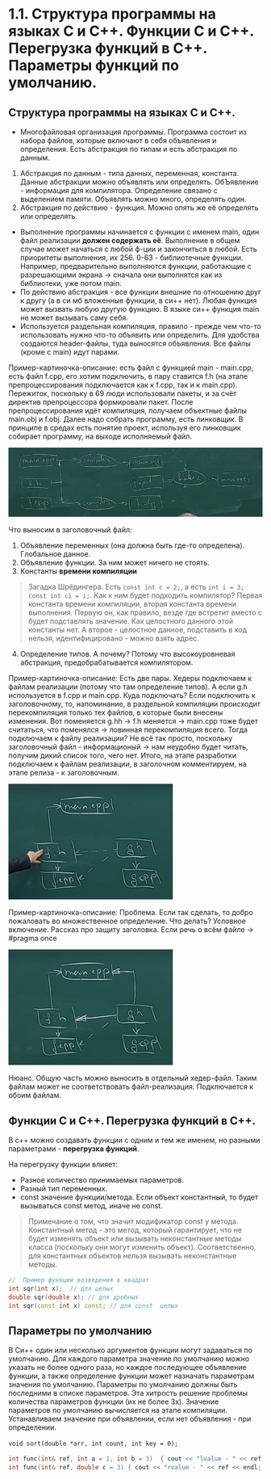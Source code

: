 # 1.1. Структура программы на языках С и С++. Функции С и С++. Перегрузка функций в С++. Параметры функций по умолчанию.

## Структура программы на языках С и С++.

* Многофайловая организация программы. Программа состоит из набора файлов, которые включают в себя объявления и определения. Есть абстракция по типам и есть абстракция по данным.
1. Абстракция по данным - типа данных, переменная, константа. Данные абстракции можно объявлять или определять. ОбЪявление - информация для компилятора. Определение связано с выделением памяти. Объявлять можно много, определять один. 
2. Абстракция по действию - функция. Можно опять же её определять или определять.

* Выполнение программы начинается с функции с именем main, один файл реализации **должен содержать её**. Выполнение в общем случае может начаться с любой ф-ции и закончиться в любой. Есть приоритеты выполнения, их 256. 0-63 - библиотечные функции. Например, предварительно выполняются функции, работающие с разрешающими экрана -> сначала они выполнятся как из библиотеки, уже потом main.
* По действию абстракция - все функции внешние по отношению друг к другу (а в си мб вложенные функции, в си++ нет). Любая функция может вызвать любую другую функцию. В языке си++ функция main не может вызывать саму себя.
* Используется раздельная компиляция, правило - прежде чем что-то использовать нужно что-то объявить или определить. Для удобства создаются header-файлы, туда выносятся объявления. Все файлы (кроме с main) идут парами. 

Пример-картиночка-описание: есть файл с функцией main - main.cpp, есть файл f.cpp, его хотим подключить, в пару ставится f.h (на этапе препроцессирования подключается как к f.cpp, так и к main.cpp). Пережиток, поскольку в 69 люди использовали пакеты, и за счёт директив препроцессора формировали пакет. После препроцессирования идёт компиляция, получаем объектные файлы main.obj и f.obj. Далее надо собрать программу, есть линковщик. В принципе в средах есть понятие проект, используя его линковщик собирает программу, на выходе 
исполняемый файл. 

![](https://github.com/nafanasundukukrali/BMSTU_4_semester/blob/main/images/1_1_1.png)

Что выносим в заголовочный файл:
1. Объявление переменных (она должна быть где-то определена). Глобальное данное.
2. Объявление функции. За ним может ничего не стоять.
3. Константы **времени компиляции**

> Загадка Шрёдингера. Есть `const int c = 2;`, а есть `int i = 3; const int ci = i;`. Как к ним будет подходить компилятор? Первая константа времени компиляции, вторая константа времени выполнения. Первую он, как правило, везде где встретит вместо c будет подставлять значение. Как целостного данного этой константы нет. А второе - целостное данное, подставить в код нельзя, идентифицировано - можно взять адрес.

4. Определение типов. А почему? Потому что высокоуровневая абстракция, предобрабатывается компилятором.

Пример-картиночка-описание: Есть две пары. Хедеры подключаем к файлам реализации (потому что там определение типов). А если g.h используется в f.cpp и main.cpp. Куда подключать? Если подключить к заголовочному, то, напоминание, в раздельной компиляции происходит перекомпиляция только тех файлов, в которые были внесены изменения. Вот поменяется g.hh -> f.h меняется -> main.cpp тоже будет считаться, что поменялся -> ловинная перекомпиляция всего. Тогда подключаем к файлу реализации? Не всё так просто, поскольку заголовочный файл - информационый -> нам неудобно будет читать, получим дикий список того, чего нет. Итого, на этапе разработки подключаем к файлам реализации, в заголочном комментируем, на этапе релиза - к заголовочным.

![](https://github.com/nafanasundukukrali/BMSTU_4_semester/blob/main/images/1_1_2.png)

Пример-картиночка-описание: Проблема. Если так сделать, то добро пожаловать во множественное определение. Что делать? Условное включение. Рассказ про защиту заголовка. Если речь о всём файле -> #pragma once

![](https://github.com/nafanasundukukrali/BMSTU_4_semester/blob/main/images/1_1_3.png)

Нюанс. Общую часть можно выносить в отдельный хедер-файл. Таким файлам может не соответствовать файл-реализация. Подключается к обоим файлам.

## Функции С и С++. Перегрузка функций в С++.

В c++ можно создавать функции с одним и тем же именем, но разными параметрами - **перегрузка функций**. 

На перегрузку функции влияет:
* Разное количество принимаемых параметров.
* Разный тип переменных.
* const значение функции/метода. Если объект константный, то будет вызываться const метод, иначе не const. 

> Примечание о том, что значит модификатор const у метода. Константный метод - это метод, который гарантирует, что не будет изменять объект или вызывать неконстантные методы класса (поскольку они могут изменить объект). Соответственно, для константных объектов нельзя вызывать неконстантные методы.

```cpp
//  Пример функции возведения в квадрат
int sqr(int x);  // для целых
double sqr(double x); // для дробных
int sqr(const int x) const; // для const  целых 
```

## Параметры по умолчанию 

В Си++ один или несколько аргументов функции могут задаваться по умолчанию. Для каждого параметра значение по умолчанию можно указать не более одного раза, но каждое последующее объявление функции, а также определение функции может назначать параметрам значения по умолчанию. Параметры по умолчанию должны быть последними в списке параметров. Эта хитрость решение проблемы количества параметров функции (их не более 3х). Значение параметров по умолчанию вычисляется на этапе компиляции. Устанавливаем значение при объявлении, если нет объявления - при определении. 

`void sort(double *arr, int count, int key = 0);`

```cpp
int func(int& ref, int a = 1, int b = 3)  { cout << "lvalue - " << ref << endl; return ++ref; } 
int func(int& ref, double c = 3) { cout << "rvalue - " << ref << endl; return ++ref; } // А это неоднозначность!
```